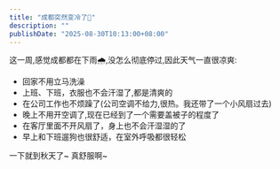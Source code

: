 ```yaml
---
title: "成都突然变冷了🥶"
description: ""
publishDate: "2025-08-30T10:13:00+08:00"
---
```


这一周,感觉成都都在下雨🌧,没怎么彻底停过,因此天气一直很凉爽:
- 回家不用立马洗澡
- 上班、下班，衣服也不会汗湿了,都是清爽的
- 在公司工作也不烦躁了(公司空调不给力,很热。我还带了一个小风扇过去)
- 晚上不用开空调了,现在已经到了一个需要盖被子的程度了
- 在客厅里面不开风扇了，身上也不会汗湿湿的了
- 早上和下班遛狗也很舒适，在室外呼吸都很轻松

一下就到秋天了~ 真舒服啊~